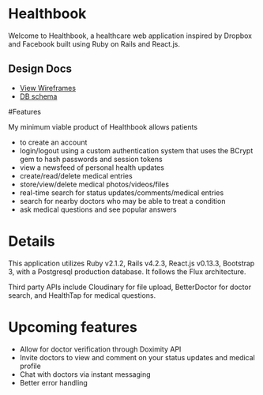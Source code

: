 # Healthbook

Welcome to Healthbook, a healthcare web application inspired by Dropbox and Facebook built using Ruby on Rails and React.js.

## Design Docs
* [View Wireframes][view]
* [DB schema][schema]

[view]: ./docs/views.md
[schema]: ./docs/schema.md

#Features

My minimum viable product of Healthbook allows patients
  - to create an account
  - login/logout using a custom authentication system that uses the BCrypt gem to hash passwords and session tokens
  - view a newsfeed of personal health updates
  - create/read/delete medical entries
  - store/view/delete medical photos/videos/files
  - real-time search for status updates/comments/medical entries
  - search for nearby doctors who may be able to treat a condition
  - ask medical questions and see popular answers

# Details

This application utilizes Ruby v2.1.2, Rails v4.2.3, React.js v0.13.3, Bootstrap 3, with a Postgresql production database. It follows the Flux architecture.

Third party APIs include Cloudinary for file upload,
BetterDoctor for doctor search, and HealthTap for medical questions.

# Upcoming features
* Allow for doctor verification through Doximity API
* Invite doctors to view and comment on your status updates and medical profile
* Chat with doctors via instant messaging
* Better error handling

